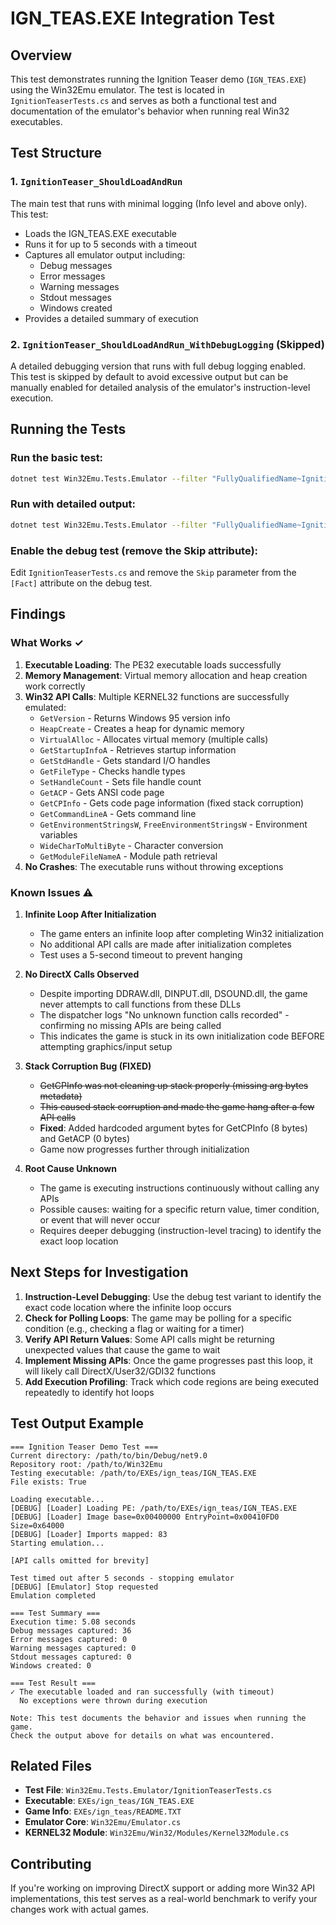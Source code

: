 # IGN_TEAS.EXE Integration Test

## Overview

This test demonstrates running the Ignition Teaser demo (`IGN_TEAS.EXE`) using the Win32Emu emulator. The test is located in `IgnitionTeaserTests.cs` and serves as both a functional test and documentation of the emulator's behavior when running real Win32 executables.

## Test Structure

### 1. `IgnitionTeaser_ShouldLoadAndRun`
The main test that runs with minimal logging (Info level and above only). This test:
- Loads the IGN_TEAS.EXE executable
- Runs it for up to 5 seconds with a timeout
- Captures all emulator output including:
  - Debug messages
  - Error messages
  - Warning messages
  - Stdout messages
  - Windows created
- Provides a detailed summary of execution

### 2. `IgnitionTeaser_ShouldLoadAndRun_WithDebugLogging` (Skipped)
A detailed debugging version that runs with full debug logging enabled. This test is skipped by default to avoid excessive output but can be manually enabled for detailed analysis of the emulator's instruction-level execution.

## Running the Tests

### Run the basic test:
```bash
dotnet test Win32Emu.Tests.Emulator --filter "FullyQualifiedName~IgnitionTeaser_ShouldLoadAndRun"
```

### Run with detailed output:
```bash
dotnet test Win32Emu.Tests.Emulator --filter "FullyQualifiedName~IgnitionTeaser_ShouldLoadAndRun" --logger "console;verbosity=detailed"
```

### Enable the debug test (remove the Skip attribute):
Edit `IgnitionTeaserTests.cs` and remove the `Skip` parameter from the `[Fact]` attribute on the debug test.

## Findings

### What Works ✓
1. **Executable Loading**: The PE32 executable loads successfully
2. **Memory Management**: Virtual memory allocation and heap creation work correctly
3. **Win32 API Calls**: Multiple KERNEL32 functions are successfully emulated:
   - `GetVersion` - Returns Windows 95 version info
   - `HeapCreate` - Creates a heap for dynamic memory
   - `VirtualAlloc` - Allocates virtual memory (multiple calls)
   - `GetStartupInfoA` - Retrieves startup information
   - `GetStdHandle` - Gets standard I/O handles
   - `GetFileType` - Checks handle types
   - `SetHandleCount` - Sets file handle count
   - `GetACP` - Gets ANSI code page
   - `GetCPInfo` - Gets code page information (fixed stack corruption)
   - `GetCommandLineA` - Gets command line
   - `GetEnvironmentStringsW`, `FreeEnvironmentStringsW` - Environment variables
   - `WideCharToMultiByte` - Character conversion
   - `GetModuleFileNameA` - Module path retrieval
4. **No Crashes**: The executable runs without throwing exceptions

### Known Issues ⚠️

1. **Infinite Loop After Initialization**
   - The game enters an infinite loop after completing Win32 initialization
   - No additional API calls are made after initialization completes
   - Test uses a 5-second timeout to prevent hanging

2. **No DirectX Calls Observed**
   - Despite importing DDRAW.dll, DINPUT.dll, DSOUND.dll, the game never attempts to call functions from these DLLs
   - The dispatcher logs "No unknown function calls recorded" - confirming no missing APIs are being called
   - This indicates the game is stuck in its own initialization code BEFORE attempting graphics/input setup

3. **Stack Corruption Bug (FIXED)**
   - ~~GetCPInfo was not cleaning up stack properly (missing arg bytes metadata)~~
   - ~~This caused stack corruption and made the game hang after a few API calls~~
   - **Fixed**: Added hardcoded argument bytes for GetCPInfo (8 bytes) and GetACP (0 bytes)
   - Game now progresses further through initialization

4. **Root Cause Unknown**
   - The game is executing instructions continuously without calling any APIs
   - Possible causes: waiting for a specific return value, timer condition, or event that will never occur
   - Requires deeper debugging (instruction-level tracing) to identify the exact loop location

## Next Steps for Investigation

1. **Instruction-Level Debugging**: Use the debug test variant to identify the exact code location where the infinite loop occurs
2. **Check for Polling Loops**: The game may be polling for a specific condition (e.g., checking a flag or waiting for a timer)
3. **Verify API Return Values**: Some API calls might be returning unexpected values that cause the game to wait
4. **Implement Missing APIs**: Once the game progresses past this loop, it will likely call DirectX/User32/GDI32 functions
5. **Add Execution Profiling**: Track which code regions are being executed repeatedly to identify hot loops

## Test Output Example

```
=== Ignition Teaser Demo Test ===
Current directory: /path/to/bin/Debug/net9.0
Repository root: /path/to/Win32Emu
Testing executable: /path/to/EXEs/ign_teas/IGN_TEAS.EXE
File exists: True

Loading executable...
[DEBUG] [Loader] Loading PE: /path/to/EXEs/ign_teas/IGN_TEAS.EXE
[DEBUG] [Loader] Image base=0x00400000 EntryPoint=0x00410FD0 Size=0x64000
[DEBUG] [Loader] Imports mapped: 83
Starting emulation...

[API calls omitted for brevity]

Test timed out after 5 seconds - stopping emulator
[DEBUG] [Emulator] Stop requested
Emulation completed

=== Test Summary ===
Execution time: 5.08 seconds
Debug messages captured: 36
Error messages captured: 0
Warning messages captured: 0
Stdout messages captured: 0
Windows created: 0

=== Test Result ===
✓ The executable loaded and ran successfully (with timeout)
  No exceptions were thrown during execution

Note: This test documents the behavior and issues when running the game.
Check the output above for details on what was encountered.
```

## Related Files

- **Test File**: `Win32Emu.Tests.Emulator/IgnitionTeaserTests.cs`
- **Executable**: `EXEs/ign_teas/IGN_TEAS.EXE`
- **Game Info**: `EXEs/ign_teas/README.TXT`
- **Emulator Core**: `Win32Emu/Emulator.cs`
- **KERNEL32 Module**: `Win32Emu/Win32/Modules/Kernel32Module.cs`

## Contributing

If you're working on improving DirectX support or adding more Win32 API implementations, this test serves as a real-world benchmark to verify your changes work with actual games.
